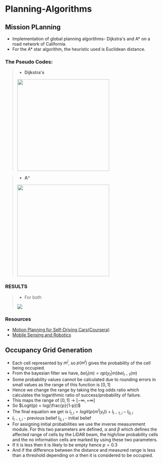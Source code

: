 # **Planning-Algorithms**
## Mission PLanning 
* Implementation of global planning algorithms- Dijkstra's and A* on a road network of California.
* For the A* star algorithm, the heuristic used is Euclidean distance.
### The Pseudo Codes:
  > * **Dijkstra's**
  ><img src="https://i.imgur.com/Bu7WwbO.png" width="300">
  
  > * **A***
  ><img src="https://i.imgur.com/cd4I13g.png" width="300">
  
### RESULTS
 >* For both
 > <img src="https://user-images.githubusercontent.com/64797216/125813787-33912fec-3ba2-4812-8f7b-65eececc51ac.png">

### Resources
* [Motion Planning for Self-Driving Cars(Coursera)](https://www.coursera.org/learn/motion-planning-self-driving-cars/home/week/3)
* [Mobile Sensing and Robotics](https://youtube.com/playlist?list=PLgnQpQtFTOGQJXx-x0t23RmRbjp_yMb4v)

## Occupancy Grid Generation
- Each cell represented by $m^i$, so $p(m^i)$ gives the probability of the cell being occupied.
- From the bayesian filter we have, $bel_t(m) = \eta p(y_t|m)bel_{t-1}(m)$
- Some probability values cannot be calculated due to rounding errors in small values as the range of this function is $[0,1]$
- Hence we change the range by taking the log odds ratio which calculates the logarithmic ratio of success/probability of failure.
- This maps the range of $[0,1]$ $\to$ $[-\infty , +\infty]$
- So $Logit(p) = log(\frac{p}{1-p})$
- The final equation we get is $l_{t,i} = logit(p(m^i|y_t)) + l_{t-1,i} - l_{0,i}$
- $l_{t-1,i}$ - previous belief
$l_{0,i}$   - initial belief
- For assigning initial probabilities we use the inverse measurement  module. For this two parameters are defined, $\alpha$ and $\beta$ which defines the affected range of cells by the LiDAR beam, the high/low probability cells and the no information cells are marked by using these two parameters.
- If it is less then it is likely to be empty hence $p = 0.3$
- And if the difference between the distance and measured range is less than a threshold depending on $\alpha$ then it is considered to be occupied.
